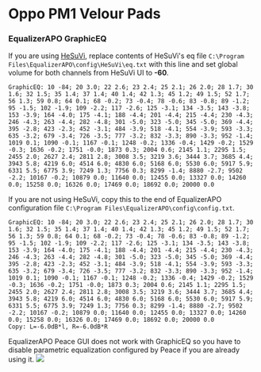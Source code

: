 # Oppo PM1 Velour Pads
### EqualizerAPO GraphicEQ
If you are using [HeSuVi](https://sourceforge.net/projects/hesuvi/), replace contents of HeSuVi's eq file `C:\Program Files\EqualizerAPO\config\HeSuVi\eq.txt` with this line and set global volume for both channels from HeSuVi UI to **-60**.
```
GraphicEQ: 10 -84; 20 3.0; 22 2.6; 23 2.4; 25 2.1; 26 2.0; 28 1.7; 30 1.6; 32 1.5; 35 1.4; 37 1.4; 40 1.4; 42 1.3; 45 1.2; 49 1.5; 52 1.7; 56 1.3; 59 0.8; 64 0.1; 68 -0.2; 73 -0.4; 78 -0.6; 83 -0.8; 89 -1.2; 95 -1.5; 102 -1.9; 109 -2.2; 117 -2.6; 125 -3.1; 134 -3.5; 143 -3.8; 153 -3.9; 164 -4.0; 175 -4.1; 188 -4.4; 201 -4.4; 215 -4.4; 230 -4.3; 246 -4.3; 263 -4.4; 282 -4.8; 301 -5.0; 323 -5.0; 345 -5.0; 369 -4.4; 395 -2.8; 423 -2.3; 452 -3.1; 484 -3.9; 518 -4.1; 554 -3.9; 593 -3.3; 635 -3.2; 679 -3.4; 726 -3.5; 777 -3.2; 832 -3.3; 890 -3.3; 952 -1.4; 1019 0.1; 1090 -0.1; 1167 -0.1; 1248 -0.2; 1336 -0.4; 1429 -0.2; 1529 -0.3; 1636 -0.2; 1751 -0.0; 1873 0.3; 2004 0.6; 2145 1.1; 2295 1.5; 2455 2.0; 2627 2.4; 2811 2.8; 3008 3.5; 3219 3.6; 3444 3.7; 3685 4.4; 3943 5.8; 4219 6.0; 4514 6.0; 4830 6.0; 5168 6.0; 5530 6.0; 5917 5.9; 6331 5.5; 6775 3.9; 7249 1.3; 7756 0.3; 8299 -1.4; 8880 -2.7; 9502 -2.2; 10167 -0.2; 10879 0.0; 11640 0.0; 12455 0.0; 13327 0.0; 14260 0.0; 15258 0.0; 16326 0.0; 17469 0.0; 18692 0.0; 20000 0.0
```
If you are not using HeSuVi, copy this to the end of EqualizerAPO configuration file `C:\Program Files\EqualizerAPO\config\config.txt`.
```
GraphicEQ: 10 -84; 20 3.0; 22 2.6; 23 2.4; 25 2.1; 26 2.0; 28 1.7; 30 1.6; 32 1.5; 35 1.4; 37 1.4; 40 1.4; 42 1.3; 45 1.2; 49 1.5; 52 1.7; 56 1.3; 59 0.8; 64 0.1; 68 -0.2; 73 -0.4; 78 -0.6; 83 -0.8; 89 -1.2; 95 -1.5; 102 -1.9; 109 -2.2; 117 -2.6; 125 -3.1; 134 -3.5; 143 -3.8; 153 -3.9; 164 -4.0; 175 -4.1; 188 -4.4; 201 -4.4; 215 -4.4; 230 -4.3; 246 -4.3; 263 -4.4; 282 -4.8; 301 -5.0; 323 -5.0; 345 -5.0; 369 -4.4; 395 -2.8; 423 -2.3; 452 -3.1; 484 -3.9; 518 -4.1; 554 -3.9; 593 -3.3; 635 -3.2; 679 -3.4; 726 -3.5; 777 -3.2; 832 -3.3; 890 -3.3; 952 -1.4; 1019 0.1; 1090 -0.1; 1167 -0.1; 1248 -0.2; 1336 -0.4; 1429 -0.2; 1529 -0.3; 1636 -0.2; 1751 -0.0; 1873 0.3; 2004 0.6; 2145 1.1; 2295 1.5; 2455 2.0; 2627 2.4; 2811 2.8; 3008 3.5; 3219 3.6; 3444 3.7; 3685 4.4; 3943 5.8; 4219 6.0; 4514 6.0; 4830 6.0; 5168 6.0; 5530 6.0; 5917 5.9; 6331 5.5; 6775 3.9; 7249 1.3; 7756 0.3; 8299 -1.4; 8880 -2.7; 9502 -2.2; 10167 -0.2; 10879 0.0; 11640 0.0; 12455 0.0; 13327 0.0; 14260 0.0; 15258 0.0; 16326 0.0; 17469 0.0; 18692 0.0; 20000 0.0
Copy: L=-6.0dB*l, R=-6.0dB*R
```
EqualizerAPO Peace GUI does not work with GraphicEQ so you have to disable parametric equalization configured by Peace if you are already using it.
![](https://raw.githubusercontent.com/jaakkopasanen/AutoEq/master/results/Innerfidelity%202017/innerfidelity/onear/Oppo%20PM1%20Velour%20Pads/Oppo%20PM1%20Velour%20Pads.png)
